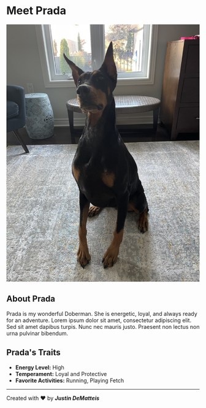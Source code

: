 
# Meet Prada

![Prada Image](<Prada image.jpeg>)

## About Prada
Prada is my wonderful Doberman. She is energetic, loyal, and always ready for an adventure. Lorem ipsum dolor sit amet, consectetur adipiscing elit. Sed sit amet dapibus turpis. Nunc nec mauris justo. Praesent non lectus non urna pulvinar bibendum.

## Prada's Traits
- **Energy Level:** High
- **Temperament:** Loyal and Protective
- **Favorite Activities:** Running, Playing Fetch

---

Created with ❤️ by ***Justin DeMatteis***